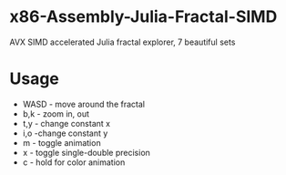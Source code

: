 # x86-Assembly-Julia-Fractal-SIMD
AVX SIMD accelerated Julia fractal explorer, 7 beautiful sets

# Usage

* WASD - move around the fractal
* b,k - zoom in, out
* t,y - change constant x
* i,o -change constant y
* m - toggle animation
* x - toggle single-double precision
* c - hold for color animation

